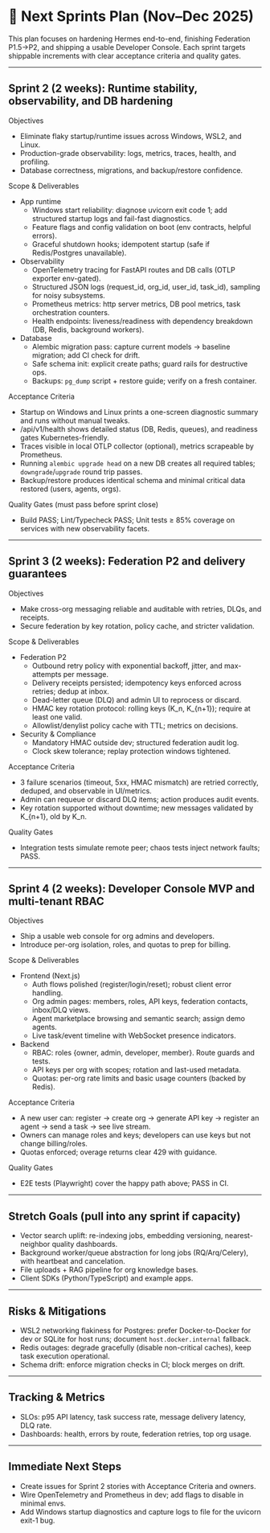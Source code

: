 # 📆 Next Sprints Plan (Nov–Dec 2025)

This plan focuses on hardening Hermes end-to-end, finishing Federation P1.5→P2, and shipping a usable Developer Console. Each sprint targets shippable increments with clear acceptance criteria and quality gates.

---

## Sprint 2 (2 weeks): Runtime stability, observability, and DB hardening

Objectives
- Eliminate flaky startup/runtime issues across Windows, WSL2, and Linux.
- Production-grade observability: logs, metrics, traces, health, and profiling.
- Database correctness, migrations, and backup/restore confidence.

Scope & Deliverables
- App runtime
  - Windows start reliability: diagnose uvicorn exit code 1; add structured startup logs and fail-fast diagnostics.
  - Feature flags and config validation on boot (env contracts, helpful errors).
  - Graceful shutdown hooks; idempotent startup (safe if Redis/Postgres unavailable).
- Observability
  - OpenTelemetry tracing for FastAPI routes and DB calls (OTLP exporter env-gated).
  - Structured JSON logs (request_id, org_id, user_id, task_id), sampling for noisy subsystems.
  - Prometheus metrics: http server metrics, DB pool metrics, task orchestration counters.
  - Health endpoints: liveness/readiness with dependency breakdown (DB, Redis, background workers).
- Database
  - Alembic migration pass: capture current models → baseline migration; add CI check for drift.
  - Safe schema init: explicit create paths; guard rails for destructive ops.
  - Backups: `pg_dump` script + restore guide; verify on a fresh container.

Acceptance Criteria
- Startup on Windows and Linux prints a one-screen diagnostic summary and runs without manual tweaks.
- /api/v1/health shows detailed status (DB, Redis, queues), and readiness gates Kubernetes-friendly.
- Traces visible in local OTLP collector (optional), metrics scrapeable by Prometheus.
- Running `alembic upgrade head` on a new DB creates all required tables; `downgrade`/`upgrade` round trip passes.
- Backup/restore produces identical schema and minimal critical data restored (users, agents, orgs).

Quality Gates (must pass before sprint close)
- Build PASS; Lint/Typecheck PASS; Unit tests ≥ 85% coverage on services with new observability facets.

---

## Sprint 3 (2 weeks): Federation P2 and delivery guarantees

Objectives
- Make cross-org messaging reliable and auditable with retries, DLQs, and receipts.
- Secure federation by key rotation, policy cache, and stricter validation.

Scope & Deliverables
- Federation P2
  - Outbound retry policy with exponential backoff, jitter, and max-attempts per message.
  - Delivery receipts persisted; idempotency keys enforced across retries; dedup at inbox.
  - Dead-letter queue (DLQ) and admin UI to reprocess or discard.
  - HMAC key rotation protocol: rolling keys (K_n, K_{n+1}); require at least one valid.
  - Allowlist/denylist policy cache with TTL; metrics on decisions.
- Security & Compliance
  - Mandatory HMAC outside dev; structured federation audit log.
  - Clock skew tolerance; replay protection windows tightened.

Acceptance Criteria
- 3 failure scenarios (timeout, 5xx, HMAC mismatch) are retried correctly, deduped, and observable in UI/metrics.
- Admin can requeue or discard DLQ items; action produces audit events.
- Key rotation supported without downtime; new messages validated by K_{n+1}, old by K_n.

Quality Gates
- Integration tests simulate remote peer; chaos tests inject network faults; PASS.

---

## Sprint 4 (2 weeks): Developer Console MVP and multi-tenant RBAC

Objectives
- Ship a usable web console for org admins and developers.
- Introduce per-org isolation, roles, and quotas to prep for billing.

Scope & Deliverables
- Frontend (Next.js)
  - Auth flows polished (register/login/reset); robust client error handling.
  - Org admin pages: members, roles, API keys, federation contacts, inbox/DLQ views.
  - Agent marketplace browsing and semantic search; assign demo agents.
  - Live task/event timeline with WebSocket presence indicators.
- Backend
  - RBAC: roles {owner, admin, developer, member}. Route guards and tests.
  - API keys per org with scopes; rotation and last-used metadata.
  - Quotas: per-org rate limits and basic usage counters (backed by Redis).

Acceptance Criteria
- A new user can: register → create org → generate API key → register an agent → send a task → see live stream.
- Owners can manage roles and keys; developers can use keys but not change billing/roles.
- Quotas enforced; overage returns clear 429 with guidance.

Quality Gates
- E2E tests (Playwright) cover the happy path above; PASS in CI.

---

## Stretch Goals (pull into any sprint if capacity)
- Vector search uplift: re-indexing jobs, embedding versioning, nearest-neighbor quality dashboards.
- Background worker/queue abstraction for long jobs (RQ/Arq/Celery), with heartbeat and cancelation.
- File uploads + RAG pipeline for org knowledge bases.
- Client SDKs (Python/TypeScript) and example apps.

---

## Risks & Mitigations
- WSL2 networking flakiness for Postgres: prefer Docker-to-Docker for dev or SQLite for host runs; document `host.docker.internal` fallback.
- Redis outages: degrade gracefully (disable non-critical caches), keep task execution operational.
- Schema drift: enforce migration checks in CI; block merges on drift.

---

## Tracking & Metrics
- SLOs: p95 API latency, task success rate, message delivery latency, DLQ rate.
- Dashboards: health, errors by route, federation retries, top org usage.

---

## Immediate Next Steps
- Create issues for Sprint 2 stories with Acceptance Criteria and owners.
- Wire OpenTelemetry and Prometheus in dev; add flags to disable in minimal envs.
- Add Windows startup diagnostics and capture logs to file for the uvicorn exit-1 bug.
